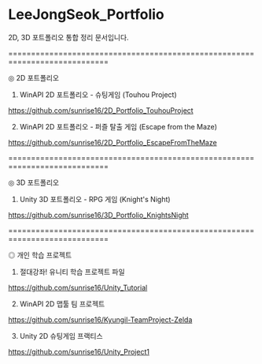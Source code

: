 # LeeJongSeok_Portfolio
2D, 3D 포트폴리오 통합 정리 문서입니다.


============================================================================


◎ 2D 포트폴리오

1) WinAPI 2D 포트폴리오 - 슈팅게임 (Touhou Project)

https://github.com/sunrise16/2D_Portfolio_TouhouProject

2) WinAPI 2D 포트폴리오 - 퍼즐 탈출 게임 (Escape from the Maze)

https://github.com/sunrise16/2D_Portfolio_EscapeFromTheMaze


============================================================================


◎ 3D 포트폴리오

1) Unity 3D 포트폴리오 - RPG 게임 (Knight's Night)

https://github.com/sunrise16/3D_Portfolio_KnightsNight


============================================================================


◎ 개인 학습 프로젝트

1) 절대강좌! 유니티 학습 프로젝트 파일

https://github.com/sunrise16/Unity_Tutorial

2) WinAPI 2D 맵툴 팀 프로젝트

https://github.com/sunrise16/Kyungil-TeamProject-Zelda

3) Unity 2D 슈팅게임 프랙티스

https://github.com/sunrise16/Unity_Project1
